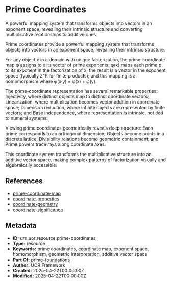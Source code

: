 # Prime Coordinates

A powerful mapping system that transforms objects into vectors in an exponent space, revealing their intrinsic structure and converting multiplicative relationships to additive ones.

Prime coordinates provide a powerful mapping system that transforms objects into vectors in an exponent space, revealing their intrinsic structure.

For any object x in a domain with unique factorization, the prime-coordinate map φ assigns to x its vector of prime exponents: φ(x) maps each prime p to its exponent in the factorization of x; the result is a vector in the exponent space (typically Z^P for finite products); and this mapping is a homomorphism where φ(x·y) = φ(x) + φ(y).

The prime-coordinate representation has several remarkable properties: Injectivity, where distinct objects map to distinct coordinate vectors; Linearization, where multiplication becomes vector addition in coordinate space; Dimension reduction, where infinite objects are represented by finite vectors; and Base independence, where representation is intrinsic, not tied to numeral systems.

Viewing prime coordinates geometrically reveals deep structure: Each prime corresponds to an orthogonal dimension; Objects become points in a discrete lattice; Divisibility relations become geometric containment; and Prime powers trace rays along coordinate axes.

This coordinate system transforms the multiplicative structure into an additive vector space, making complex patterns of factorization visually and algebraically accessible.

## References

- [prime-coordinate-map](./prime-coordinate-map.md)
- [coordinate-properties](./coordinate-properties.md)
- [coordinate-geometry](./coordinate-geometry.md)
- [coordinate-significance](./coordinate-significance.md)

## Metadata

- **ID:** urn:uor:resource:prime-coordinates
- **Type:** resource
- **Keywords:** prime coordinates, coordinate map, exponent space, homomorphism, geometric interpretation, additive vector space
- **Part Of:** [prime-foundations](../Topics/prime-foundations.md)
- **Author:** UOR Framework
- **Created:** 2025-04-22T00:00:00Z
- **Modified:** 2025-04-22T00:00:00Z
